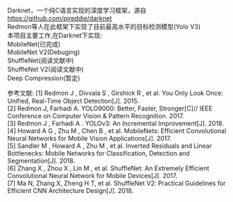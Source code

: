 Darknet，一个纯C语言实现的深度学习框架，源自 https://github.com/pjreddie/darknet <br>
Redmon等人在此框架下实现了目前最高水平的目标检测模型(Yolo V3) <br>
本项目主要工作,在Darknet下实现:  <br>
MobileNet(已完成) <br>
MobileNet V2(Debuging) <br>
ShuffleNet(阅读文献中) <br>
ShuffleNet V2(阅读文献中) <br>
Deep Compression(暂定) <br>

参考文献:
[1] Redmon J , Divvala S , Girshick R , et al. You Only Look Once: Unified, Real-Time Object Detection[J]. 2015. <br>
[2] Redmon J, Farhadi A. YOLO9000: Better, Faster, Stronger[C]// IEEE Conference on Computer Vision & Pattern Recognition. 2017. <br>
[3] Redmon J , Farhadi A . YOLOv3: An Incremental Improvement[J]. 2018. <br>
[4] Howard A G , Zhu M , Chen B , et al. MobileNets: Efficient Convolutional Neural Networks for Mobile Vision Applications[J]. 2017. <br>
[5] Sandler M , Howard A , Zhu M , et al. Inverted Residuals and Linear Bottlenecks: Mobile Networks for Classification, Detection and Segmentation[J]. 2018. <br>
[6] Zhang X , Zhou X , Lin M , et al. ShuffleNet: An Extremely Efficient Convolutional Neural Network for Mobile Devices[J]. 2017. <br>
[7] Ma N, Zhang X, Zheng H T, et al. ShuffleNet V2: Practical Guidelines for Efficient CNN Architecture Design[J]. 2018. <br>

